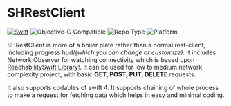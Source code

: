 
# SHRestClient


[![Swift](https://img.shields.io/badge/swift-4-orange.svg?style=flat)](https://developer.apple.com/swift/)
![Objective-C Compatible](https://img.shields.io/badge/Objective--C-Compatible-blue.svg?style=flat)
![Repo Type](https://img.shields.io/badge/Repo--Type-BoilerPlate-green.svg?style=flat)
![Platform](https://img.shields.io/badge/Platform-iOS-brightgreen.svg?style=flat)


SHRestClient is more of a boiler plate rather than a normal rest-client, including progress hud/_(which you can change or customize)_. It includes Network Observer for watching connectivity which is based upon [ReachabilitySwift Library!](https://github.com/ashleymills/Reachability.swift). It can be used for low to medium network complexity project, with basic **GET, POST, PUT, DELETE** requests.

It also supports codables of swift 4. It supports chaining of whole process to make a request for fetching data which helps in easy and minimal coding.
